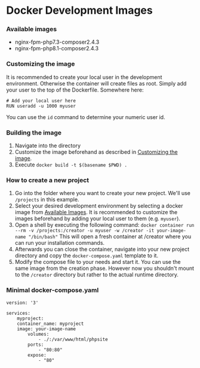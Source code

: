 # Docker Development Images

### Available images

* nginx-fpm-php7.3-composer2.4.3
* nginx-fpm-php8.1-composer2.4.3

### Customizing the image

It is recommended to create your local user in the development environment.
Otherwise the container will create files as root. Simply add your user
to the top of the Dockerfile. Somewhere here:

```
# Add your local user here
RUN useradd -u 1000 myuser
```

You can use the `id` command to determine your numeric user id.

### Building the image

1. Navigate into the directory
2. Customize the image beforehand as described in
[Customizing the image](#customizing-the-image).
3. Execute `docker build -t $(basename $PWD) .`

### How to create a new project

1. Go into the folder where you want to create your new project. We'll use
`/projects` in this example.
2. Select your desired development environment by selecting a docker image
from [Available Images](#available-images). It is recommended to customize
the images beforehand by adding your local user to them (e.g. `myuser`).
3. Open a shell by executing the following command:
`docker container run --rm -v /projects:/creator -u myuser -w /creator -it your-image-name "/bin/bash"`
This will open a fresh container at /creator where you can run your
installation commands.
4. Afterwards you can close the container, navigate into your new project
directory and copy the `docker-compose.yaml` template to it.
5. Modify the compose file to your needs and start it. You can use the same
image from the creation phase. However now you shouldn't mount to the
`/creator` directory but rather to the actual runtime directory.

### Minimal docker-compose.yaml

```
version: '3'

services:
    myproject:
    container_name: myproject
    image: your-image-name
        volumes:
            - ./:/var/www/html/phpsite
        ports:
            - "80:80"
        expose:
            - "80"
```
